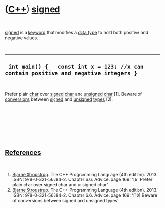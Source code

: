 



 

 

 

 

 

([C++](Cpp.htm)) [signed](CppSigned.htm)
========================================

 

[signed](CppSigned.htm) is a [keyword](CppKeyword.htm) that modifies a
[data type](CppDataType.htm) to hold both positive and negative values.

 

  ---------------------------------------------------------------------------------------
  ` int main() {   const int x = 123; //x can contain positive and negative integers }`
  ---------------------------------------------------------------------------------------

 

Prefer plain [char](CppChar.htm) over [signed](CppSigned.htm)
[char](CppChar.htm) and [unsigned](CppUnsigned.htm) [char](CppChar.htm)
\[1\]. Beware of [conversions](CppConvert.htm) between
[signed](CppSigned.htm) and [unsigned](CppUnsigned.htm)
[types](CppDataType.htm) \[2\].

 

 

 

 

[References](CppReferences.htm)
-------------------------------

 

1.  [Bjarne Stroustrup](CppBjarneStroustrup.htm). The C++ Programming
    Language (4th edition). 2013. ISBN: 978-0-321-56384-2. Chapter 6.6.
    Advice. page 169: '\[9\] Prefer plain char over signed char and
    unsigned char'
2.  [Bjarne Stroustrup](CppBjarneStroustrup.htm). The C++ Programming
    Language (4th edition). 2013. ISBN: 978-0-321-56384-2. Chapter 6.6.
    Advice. page 169: '\[10\] Beware of conversions between signed and
    unsigned types'

 

 

 

 

 





 




